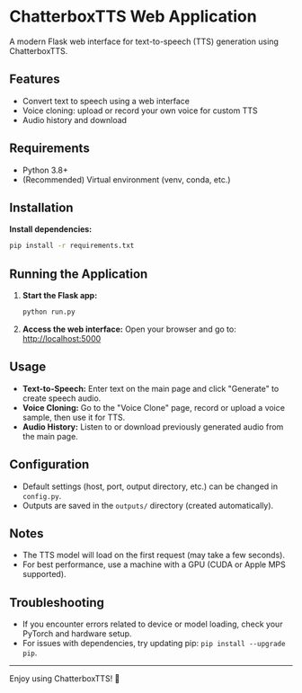 # ChatterboxTTS Web Application

A modern Flask web interface for text-to-speech (TTS) generation using ChatterboxTTS.

## Features
- Convert text to speech using a web interface
- Voice cloning: upload or record your own voice for custom TTS
- Audio history and download

## Requirements
- Python 3.8+
- (Recommended) Virtual environment (venv, conda, etc.)

## Installation
**Install dependencies:**
   ```bash
   pip install -r requirements.txt
   ```

## Running the Application
1. **Start the Flask app:**
   ```bash
   python run.py
   ```
2. **Access the web interface:**
   Open your browser and go to: [http://localhost:5000](http://localhost:5000)

## Usage
- **Text-to-Speech:** Enter text on the main page and click "Generate" to create speech audio.
- **Voice Cloning:** Go to the "Voice Clone" page, record or upload a voice sample, then use it for TTS.
- **Audio History:** Listen to or download previously generated audio from the main page.

## Configuration
- Default settings (host, port, output directory, etc.) can be changed in `config.py`.
- Outputs are saved in the `outputs/` directory (created automatically).

## Notes
- The TTS model will load on the first request (may take a few seconds).
- For best performance, use a machine with a GPU (CUDA or Apple MPS supported).

## Troubleshooting
- If you encounter errors related to device or model loading, check your PyTorch and hardware setup.
- For issues with dependencies, try updating pip: `pip install --upgrade pip`.

---

Enjoy using ChatterboxTTS! 🎤 